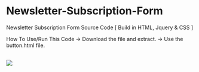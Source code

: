 # Newsletter-Subscription-Form

Newsletter Subscription Form Source Code [ Build in HTML, Jquery & CSS ]

How To Use/Run This Code 
 -> Download the file and extract.
 -> Use the button.html file.
 
 <br/>
 
 <img src="Newsletter-Subscription-Form/Screenshot (236).png">
      
 
